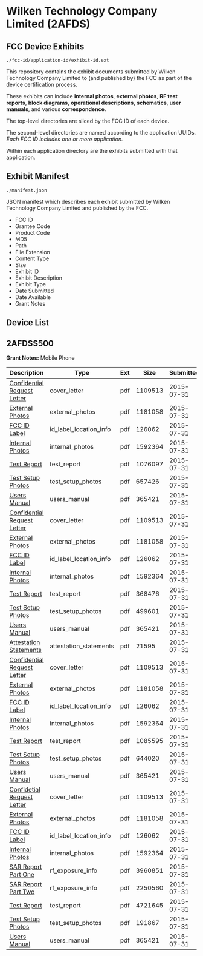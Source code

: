 # Wilken Technology Company Limited (2AFDS)
## FCC Device Exhibits

```
./fcc-id/application-id/exhibit-id.ext
```

This repository contains the exhibit documents submitted by Wilken Technology Company Limited to (and published by) the FCC as part of the device certification process.

These exhibits can include **internal photos**, **external photos**, **RF test reports**, **block diagrams**, **operational descriptions**, **schematics**, **user manuals**, and various **correspondence**.

The top-level directories are sliced by the FCC ID of each device.

The second-level directories are named according to the application UUIDs. *Each FCC ID includes one or more application.*

Within each application directory are the exhibits submitted with that application. 

## Exhibit Manifest

```
./manifest.json
```

JSON manifest which describes each exhibit submitted by Wilken Technology Company Limited and published by the FCC.

- FCC ID
- Grantee Code
- Product Code
- MD5
- Path
- File Extension
- Content Type
- Size
- Exhibit ID
- Exhibit Description
- Exhibit Type
- Date Submitted
- Date Available
- Grant Notes

## Device List
## 2AFDSS500
**Grant Notes:** Mobile Phone

| Description | Type | Ext | Size | Submitted | Available |
| ----------- | ---- | --- | ---- | --------- | --------- |
| [Confidential Request Letter](2AFDSS500/7c6e3425b65f4d2be135084c4560c4b8/2700033.pdf) | cover_letter | pdf | 1109513 | 2015-07-31 | 2015-07-31 |
| [External Photos](2AFDSS500/7c6e3425b65f4d2be135084c4560c4b8/2700034.pdf) | external_photos | pdf | 1181058 | 2015-07-31 | 2015-07-31 |
| [FCC ID Label](2AFDSS500/7c6e3425b65f4d2be135084c4560c4b8/2700035.pdf) | id_label_location_info | pdf | 126062 | 2015-07-31 | 2015-07-31 |
| [Internal Photos](2AFDSS500/7c6e3425b65f4d2be135084c4560c4b8/2700036.pdf) | internal_photos | pdf | 1592364 | 2015-07-31 | 2015-07-31 |
| [Test Report](2AFDSS500/7c6e3425b65f4d2be135084c4560c4b8/2700062.pdf) | test_report | pdf | 1076097 | 2015-07-31 | 2015-07-31 |
| [Test Setup Photos](2AFDSS500/7c6e3425b65f4d2be135084c4560c4b8/2700063.pdf) | test_setup_photos | pdf | 657426 | 2015-07-31 | 2015-07-31 |
| [Users Manual](2AFDSS500/7c6e3425b65f4d2be135084c4560c4b8/2700039.pdf) | users_manual | pdf | 365421 | 2015-07-31 | 2015-07-31 |
| [Confidential Request Letter](2AFDSS500/734c7a0576b68ec83f892daadec42018/2700033.pdf) | cover_letter | pdf | 1109513 | 2015-07-31 | 2015-07-31 |
| [External Photos](2AFDSS500/734c7a0576b68ec83f892daadec42018/2700034.pdf) | external_photos | pdf | 1181058 | 2015-07-31 | 2015-07-31 |
| [FCC ID Label](2AFDSS500/734c7a0576b68ec83f892daadec42018/2700035.pdf) | id_label_location_info | pdf | 126062 | 2015-07-31 | 2015-07-31 |
| [Internal Photos](2AFDSS500/734c7a0576b68ec83f892daadec42018/2700036.pdf) | internal_photos | pdf | 1592364 | 2015-07-31 | 2015-07-31 |
| [Test Report](2AFDSS500/734c7a0576b68ec83f892daadec42018/2700037.pdf) | test_report | pdf | 368476 | 2015-07-31 | 2015-07-31 |
| [Test Setup Photos](2AFDSS500/734c7a0576b68ec83f892daadec42018/2700038.pdf) | test_setup_photos | pdf | 499601 | 2015-07-31 | 2015-07-31 |
| [Users Manual](2AFDSS500/734c7a0576b68ec83f892daadec42018/2700039.pdf) | users_manual | pdf | 365421 | 2015-07-31 | 2015-07-31 |
| [Attestation Statements](2AFDSS500/ffd66de16c52b1df45d165e0581199dd/2700097.pdf) | attestation_statements | pdf | 21595 | 2015-07-31 | 2015-07-31 |
| [Confidential Request Letter](2AFDSS500/ffd66de16c52b1df45d165e0581199dd/2700033.pdf) | cover_letter | pdf | 1109513 | 2015-07-31 | 2015-07-31 |
| [External Photos](2AFDSS500/ffd66de16c52b1df45d165e0581199dd/2700034.pdf) | external_photos | pdf | 1181058 | 2015-07-31 | 2015-07-31 |
| [FCC ID Label](2AFDSS500/ffd66de16c52b1df45d165e0581199dd/2700035.pdf) | id_label_location_info | pdf | 126062 | 2015-07-31 | 2015-07-31 |
| [Internal Photos](2AFDSS500/ffd66de16c52b1df45d165e0581199dd/2700036.pdf) | internal_photos | pdf | 1592364 | 2015-07-31 | 2015-07-31 |
| [Test Report](2AFDSS500/ffd66de16c52b1df45d165e0581199dd/2700105.pdf) | test_report | pdf | 1085595 | 2015-07-31 | 2015-07-31 |
| [Test Setup Photos](2AFDSS500/ffd66de16c52b1df45d165e0581199dd/2700106.pdf) | test_setup_photos | pdf | 644020 | 2015-07-31 | 2015-07-31 |
| [Users Manual](2AFDSS500/ffd66de16c52b1df45d165e0581199dd/2700039.pdf) | users_manual | pdf | 365421 | 2015-07-31 | 2015-07-31 |
| [Confidetial Request Letter](2AFDSS500/d9b7d45317ba60f8e667b0d8ae895ad1/2700033.pdf) | cover_letter | pdf | 1109513 | 2015-07-31 | 2015-07-31 |
| [External Photos](2AFDSS500/d9b7d45317ba60f8e667b0d8ae895ad1/2700034.pdf) | external_photos | pdf | 1181058 | 2015-07-31 | 2015-07-31 |
| [FCC ID Label](2AFDSS500/d9b7d45317ba60f8e667b0d8ae895ad1/2700035.pdf) | id_label_location_info | pdf | 126062 | 2015-07-31 | 2015-07-31 |
| [Internal Photos](2AFDSS500/d9b7d45317ba60f8e667b0d8ae895ad1/2700036.pdf) | internal_photos | pdf | 1592364 | 2015-07-31 | 2015-07-31 |
| [SAR Report Part One](2AFDSS500/d9b7d45317ba60f8e667b0d8ae895ad1/2700183.pdf) | rf_exposure_info | pdf | 3960851 | 2015-07-31 | 2015-07-31 |
| [SAR Report Part Two](2AFDSS500/d9b7d45317ba60f8e667b0d8ae895ad1/2700184.pdf) | rf_exposure_info | pdf | 2250560 | 2015-07-31 | 2015-07-31 |
| [Test Report](2AFDSS500/d9b7d45317ba60f8e667b0d8ae895ad1/2700186.pdf) | test_report | pdf | 4721645 | 2015-07-31 | 2015-07-31 |
| [Test Setup Photos](2AFDSS500/d9b7d45317ba60f8e667b0d8ae895ad1/2700187.pdf) | test_setup_photos | pdf | 191867 | 2015-07-31 | 2015-07-31 |
| [Users Manual](2AFDSS500/d9b7d45317ba60f8e667b0d8ae895ad1/2700039.pdf) | users_manual | pdf | 365421 | 2015-07-31 | 2015-07-31 |
